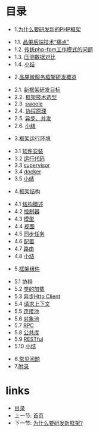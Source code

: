 # 目录
* 1.[为什么要研发新的PHP框架](01.0-为什么要研发新的PHP框架.md)
 - 1.1. [品果后端技术“痛点”](01.1-品果后端技术“痛点”.md)
 - 1.2. [传统php-fpm工作模式的问题](01.2-传统php-fpm工作模式的问题.md)
 - 1.3. [压测数据对比](01.3-压测数据对比.md)
 - 1.4. [小结](01.4-小结.md)
* 2.[品果微服务框架研发概览](02.0-品果微服务框架研发概览.md)
 - 2.1. [新框架研发目标](02.1-新框架研发目标.md)
 - 2.2. [框架技术选型](02.2-框架技术选型.md)
 - 2.3. [swoole](02.3-swoole.md)
 - 2.4. [协程原理](02.4-协程原理.md)
 - 2.5. [异步、并发](02.5-步、并发.md)
 - 2.6. [小结](02.6-小结.md)
* 3.[框架运行环境](03.0-框架运行环境.md)
 - 3.1 [软件安装](03.1-软件安装.md)
 - 3.2 [运行代码](03.2-运行代码.md)
 - 3.3 [supervisor](03.3-supervisor.md)
 - 3.4 [docker](03.4-docker.md)
 - 3.5 [小结](03.5-小结.md)
* 4.[框架结构](04.0-框架结构.md)
 - 4.1 [结构概述](04.1-结构概述.md)
 - 4.2 [控制器](04.2-控制器.md)
 - 4.3 [模型](04.3-模型.md)
 - 4.4 [视图](04.4-视图.md)
 - 4.5 [同步任务](04.5-同步任务.md)
 - 4.6 [配置](04.6-配置.md)
 - 4.7 [路由](04.7-路由.md)
 - 4.8 [小结](04.8-小结.md)
* 5.[框架组件](05.0-框架组件.md)
 - 5.1 [协程](05.1-协程.md)
 - 5.2 [类的加载](05.2-类的加载.md)
 - 5.3 [异步Http Client](05.3-异步Http%20Client.md)
 - 5.4 [请求上下文](05.4-请求上下文.md)
 - 5.5 [连接池](05.5-连接池.md)
 - 5.6 [对象池](05.6-对象池.md)
 - 5.7 [RPC](05.7-RPC.md)
 - 5.8 [公共库](05.8-公共库.md)
 - 5.9 [RESTful](05.9-RESTful.md)
 - 5.10 [小结](05.10-小结.md)
* 6.[常见问题](06.0-常见问题.md)
* 7.[附录](07.0-附录.md)
# links
  * [目录](<preface-目录.md>)
  * 上一节: [首页](<../README.md>)
  * 下一节: [为什么要研发新框架?](<01.0-为什么要研发新框架?.md>)